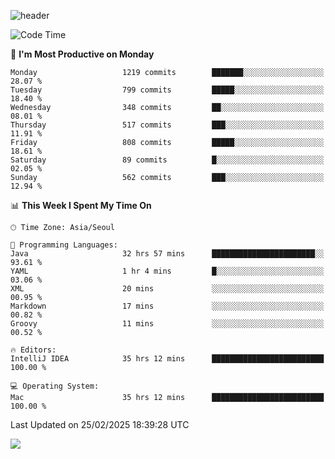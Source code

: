 ![header](https://capsule-render.vercel.app/api?type=Egg&color=timeAuto&height=300&section=header&text=PoPo&fontSize=90&animation=fadeIn)

  <!--START_SECTION:waka-->
![Code Time](http://img.shields.io/badge/Code%20Time-2%2C473%20hrs%2054%20mins-blue)

📅 **I'm Most Productive on Monday** 

```text
Monday                   1219 commits        ███████░░░░░░░░░░░░░░░░░░   28.07 % 
Tuesday                  799 commits         █████░░░░░░░░░░░░░░░░░░░░   18.40 % 
Wednesday                348 commits         ██░░░░░░░░░░░░░░░░░░░░░░░   08.01 % 
Thursday                 517 commits         ███░░░░░░░░░░░░░░░░░░░░░░   11.91 % 
Friday                   808 commits         █████░░░░░░░░░░░░░░░░░░░░   18.61 % 
Saturday                 89 commits          █░░░░░░░░░░░░░░░░░░░░░░░░   02.05 % 
Sunday                   562 commits         ███░░░░░░░░░░░░░░░░░░░░░░   12.94 % 
```


📊 **This Week I Spent My Time On** 

```text
🕑︎ Time Zone: Asia/Seoul

💬 Programming Languages: 
Java                     32 hrs 57 mins      ███████████████████████░░   93.61 % 
YAML                     1 hr 4 mins         █░░░░░░░░░░░░░░░░░░░░░░░░   03.06 % 
XML                      20 mins             ░░░░░░░░░░░░░░░░░░░░░░░░░   00.95 % 
Markdown                 17 mins             ░░░░░░░░░░░░░░░░░░░░░░░░░   00.82 % 
Groovy                   11 mins             ░░░░░░░░░░░░░░░░░░░░░░░░░   00.52 % 

🔥 Editors: 
IntelliJ IDEA            35 hrs 12 mins      █████████████████████████   100.00 % 

💻 Operating System: 
Mac                      35 hrs 12 mins      █████████████████████████   100.00 % 
```


 Last Updated on 25/02/2025 18:39:28 UTC
<!--END_SECTION:waka-->



<img src="https://capsule-render.vercel.app/api?type=Egg&color=timeAuto&height=300&section=footer&text=PoPo&fontSize=90&animation=fadeIn&reversal=true" />

